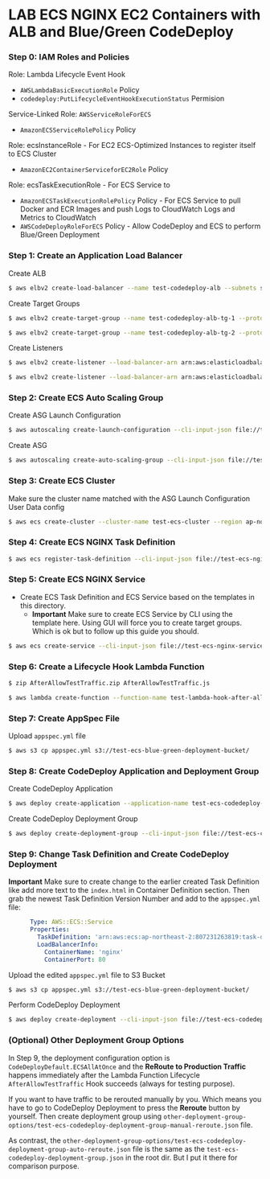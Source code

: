 # LAB ECS NGINX EC2 Containers with ALB and Blue/Green CodeDeploy

### Step 0: IAM Roles and Policies

Role: Lambda Lifecycle Event Hook
- `AWSLambdaBasicExecutionRole` Policy
- `codedeploy:PutLifecycleEventHookExecutionStatus` Permision

Service-Linked Role: `AWSServiceRoleForECS`
- `AmazonECSServiceRolePolicy` Policy

Role: ecsInstanceRole - For EC2 ECS-Optimized Instances to register itself to ECS Cluster
- `AmazonEC2ContainerServiceforEC2Role` Policy

Role: ecsTaskExecutionRole - For ECS Service to 
- `AmazonECSTaskExecutionRolePolicy` Policy - For ECS Service to pull Docker and ECR Images and push Logs to CloudWatch Logs and Metrics to CloudWatch
- `AWSCodeDeployRoleForECS` Policy - Allow CodeDeploy and ECS to perform Blue/Green Deployment


### Step 1: Create an Application Load Balancer

Create ALB
```bash
$ aws elbv2 create-load-balancer --name test-codedeploy-alb --subnets subnet-00d774ad15e1b13c4 subnet-093d7628d7c4b87db --security-groups sg-03972bfee70c70f81 --region ap-northeast-2
```

Create Target Groups
```bash
$ aws elbv2 create-target-group --name test-codedeploy-alb-tg-1 --protocol HTTP --port 80 --target-type ip --vpc-id vpc-01942f3f1fb48a27c --region ap-northeast-2

$ aws elbv2 create-target-group --name test-codedeploy-alb-tg-2 --protocol HTTP --port 80 --target-type ip --vpc-id vpc-01942f3f1fb48a27c --region ap-northeast-2
```

Create Listeners
```bash
$ aws elbv2 create-listener --load-balancer-arn arn:aws:elasticloadbalancing:ap-northeast-2:807231263819:loadbalancer/app/test-codedeploy-alb/e733bec8371eba49 --protocol HTTP --port 80 --default-actions Type=forward,TargetGroupArn=arn:aws:elasticloadbalancing:ap-northeast-2:807231263819:targetgroup/test-codedeploy-alb-tg-1/ac251d587255d123 --region ap-northeast-2

$ aws elbv2 create-listener --load-balancer-arn arn:aws:elasticloadbalancing:ap-northeast-2:807231263819:loadbalancer/app/test-codedeploy-alb/e733bec8371eba49 --protocol HTTP --port 8080 --default-actions Type=forward,TargetGroupArn=arn:aws:elasticloadbalancing:ap-northeast-2:807231263819:targetgroup/test-codedeploy-alb-tg-2/36ec7aff13b3eee6 --region ap-northeast-2
```

### Step 2: Create ECS Auto Scaling Group

Create ASG Launch Configuration
```bash
$ aws autoscaling create-launch-configuration --cli-input-json file://test-ecs-asg-launch-config.json --user-data file://test-ecs-asg-launch-config-user-data.txt --region ap-northeast-2
```

Create ASG
```bash
$ aws autoscaling create-auto-scaling-group --cli-input-json file://test-ecs-asg.json --region ap-northeast-2
```

### Step 3: Create ECS Cluster

Make sure the cluster name matched with the ASG Launch Configuration User Data config
```bash
$ aws ecs create-cluster --cluster-name test-ecs-cluster --region ap-northeast-2
```

### Step 4: Create ECS NGINX Task Definition

```bash
$ aws ecs register-task-definition --cli-input-json file://test-ecs-nginx-task-def.json --region ap-northeast-2
```

### Step 5: Create ECS NGINX Service

- Create ECS Task Definition and ECS Service based on the templates in this directory.
  - **Important** Make sure to create ECS Service by CLI using the template here. Using GUI will force you to create target groups. Which is ok but to follow up this guide you should. 

```bash
$ aws ecs create-service --cli-input-json file://test-ecs-nginx-service.json --region ap-northeast-2
```

### Step 6: Create a Lifecycle Hook Lambda Function

```bash
$ zip AfterAllowTestTraffic.zip AfterAllowTestTraffic.js

$ aws lambda create-function --function-name test-lambda-hook-after-allow-test-traffic --zip-file fileb://AfterAllowTestTraffic.zip --handler AfterAllowTestTraffic.handler --runtime nodejs10.x --role arn:aws:iam::807231263819:role/ecsLifecycleEventHookForLambda --region ap-northeast-2
```

### Step 7: Create AppSpec File

Upload `appspec.yml` file
```bash
$ aws s3 cp appspec.yml s3://test-ecs-blue-green-deployment-bucket/
```

### Step 8: Create CodeDeploy Application and Deployment Group

Create CodeDeploy Application
```bash
$ aws deploy create-application --application-name test-ecs-codedeploy-app --compute-platform ECS --region ap-northeast-2
```

Create CodeDeploy Deployment Group
```bash
$ aws deploy create-deployment-group --cli-input-json file://test-ecs-codedeploy-deployment-group.json --region ap-northeast-2
```

### Step 9: Change Task Definition and Create CodeDeploy Deployment

**Important** Make sure to create change to the earlier created Task Definition like add more text to the `index.html` in Container Definition section. Then grab the newest Task Definition Version Number and add to the `appspec.yml` file:
```yml
      Type: AWS::ECS::Service
      Properties:
        TaskDefinition: 'arn:aws:ecs:ap-northeast-2:807231263819:task-definition/test-ecs-nginx-task-def:2'  # Add New Version here
        LoadBalancerInfo:
          ContainerName: 'nginx'
          ContainerPort: 80
```

Upload the edited `appspec.yml` file to S3 Bucket
```bash
$ aws s3 cp appspec.yml s3://test-ecs-blue-green-deployment-bucket/
```

Perform CodeDeploy Deployment
```bash
$ aws deploy create-deployment --cli-input-json file://test-ecs-codedeploy-deployment.json --region ap-northeast-2
```


### (Optional) Other Deployment Group Options

In Step 9, the deployment configuration option is `CodeDeployDefault.ECSAllAtOnce` and the **ReRoute to Production Traffic** happens immediately after the Lambda Function Lifecycle `AfterAllowTestTraffic` Hook succeeds (always for testing purpose).

If you want to have traffic to be rerouted manually by you. Which means you have to go to CodeDeploy Deployment to press the **Reroute** button by yourself. Then create deployment group using `other-deployment-group-options/test-ecs-codedeploy-deployment-group-manual-reroute.json` file. 

As contrast, the `other-deployment-group-options/test-ecs-codedeploy-deployment-group-auto-reroute.json` file is the same as the `test-ecs-codedeploy-deployment-group.json` in the root dir. But I put it there for comparison purpose. 